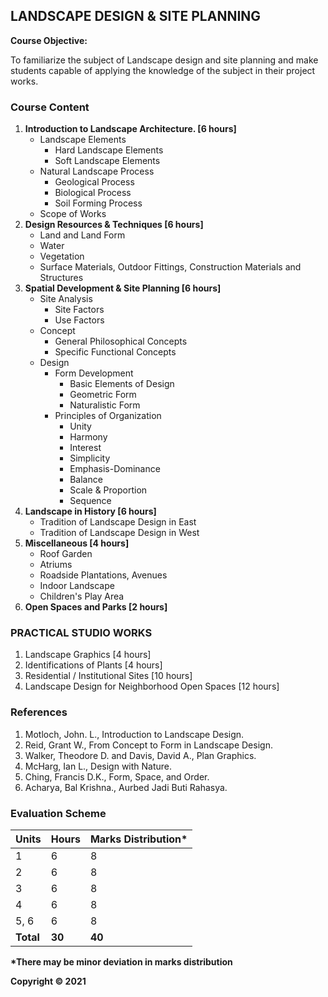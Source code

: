 ## LANDSCAPE DESIGN & SITE PLANNING

**Course Objective:** 

To familiarize the subject of Landscape design and site planning and make students capable of applying the knowledge of the subject in their project works.

### Course Content

1. **Introduction to Landscape Architecture. [6 hours]**
    * Landscape Elements
        * Hard Landscape Elements
        * Soft Landscape Elements
    * Natural Landscape Process
        * Geological Process
        * Biological Process
        * Soil Forming Process
    * Scope of Works
2. **Design Resources & Techniques [6 hours]**
    * Land and Land Form
    * Water
    * Vegetation
    * Surface Materials, Outdoor Fittings, Construction Materials and Structures
3. **Spatial Development & Site Planning [6 hours]**
    * Site Analysis
        * Site Factors
        * Use Factors
    * Concept
        * General Philosophical Concepts
        * Specific Functional Concepts
    * Design
        * Form Development
            * Basic Elements of Design
            * Geometric Form
            * Naturalistic Form
        * Principles of Organization
            * Unity
            * Harmony
            * Interest
            * Simplicity
            * Emphasis-Dominance
            * Balance
            * Scale & Proportion
            * Sequence
4. **Landscape in History [6 hours]**
    * Tradition of Landscape Design in East
    * Tradition of Landscape Design in West
5. **Miscellaneous [4 hours]**
    * Roof Garden
    * Atriums
    * Roadside Plantations, Avenues
    * Indoor Landscape
    * Children's Play Area
6. **Open Spaces and Parks [2 hours]**

### PRACTICAL STUDIO WORKS

1. Landscape Graphics [4 hours]
2. Identifications of Plants [4 hours]
3. Residential / Institutional Sites [10 hours]
4. Landscape Design for Neighborhood Open Spaces [12 hours]

### References

1. Motloch, John. L., Introduction to Landscape Design.
2. Reid, Grant W., From Concept to Form in Landscape Design.
3. Walker, Theodore D. and Davis, David A., Plan Graphics.
4. McHarg, Ian L., Design with Nature.
5. Ching, Francis D.K., Form, Space, and Order.
6. Acharya, Bal Krishna., Aurbed Jadi Buti Rahasya.

### Evaluation Scheme

| Units | Hours | Marks Distribution* |
|---|---|---|
| 1 | 6 | 8 |
| 2 | 6 | 8 |
| 3 | 6 | 8 |
| 4 | 6 | 8 |
| 5, 6 | 6 | 8 |
| **Total** | **30** | **40** |

**\*There may be minor deviation in marks distribution**

**Copyright © 2021** 
